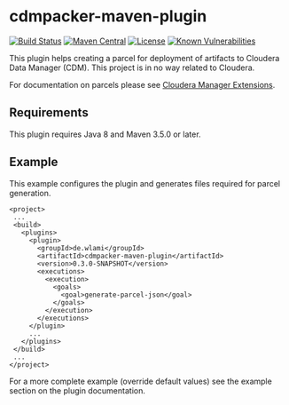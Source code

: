 # cdmpacker-maven-plugin

[![Build Status](https://travis-ci.com/wlami/cdmpacker.svg?branch=develop)](https://travis-ci.com/wlami/cdmpacker)
[![Maven Central](https://img.shields.io/maven-central/v/de.wlami/cdmpacker-maven-plugin.svg)](https://search.maven.org/#search%7Cga%7C1%7Cg%3A%22de.wlami%22%20cdmpacker-maven-plugin)
[![License](https://img.shields.io/github/license/wlami/cdmpacker.svg)](LICENSE)
[![Known Vulnerabilities](https://snyk.io/test/github/wlami/cdmpacker/badge.svg)](https://snyk.io/test/github/wlami/cdmpacker)

This plugin helps creating a parcel for deployment of artifacts to Cloudera Data Manager (CDM). This project is in no way related to Cloudera.

For documentation on parcels please see [Cloudera Manager Extensions](https://github.com/cloudera/cm_ext/wiki).

## Requirements
This plugin requires Java 8 and Maven 3.5.0 or later.

## Example
This example configures the plugin and generates files required for parcel generation.

    <project>
     ...
     <build>
       <plugins>
         <plugin>
           <groupId>de.wlami</groupId>
           <artifactId>cdmpacker-maven-plugin</artifactId>
           <version>0.3.0-SNAPSHOT</version>
           <executions>
             <execution>
               <goals>
                 <goal>generate-parcel-json</goal>
               </goals>
             </execution>
           </executions>
         </plugin>
         ...
       </plugins>
     </build>
     ...
    </project>
    
For a more complete example (override default values) see the example section on the plugin documentation. 
